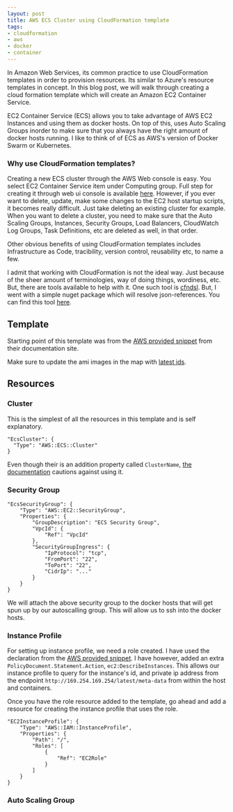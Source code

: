 ```yaml
---
layout: post
title: AWS ECS Cluster using CloudFormation template
tags:
- cloudformation
- aws
- docker
- container
---
```


In Amazon Web Services, its common practice to use CloudFormation templates in order to provision resources. Its similar to Azure's resource templates in concept. In this blog post, we will walk through creating a cloud formation template which will create an Amazon EC2 Container Service.

EC2 Container Service (ECS) allows you to take advantage of AWS EC2 Instances and using them as docker hosts. On top of this, uses Auto Scaling Groups inorder to make sure that you always have the right amount of docker hosts running. I like to think of of ECS as AWS's version of Docker Swarm or Kubernetes.

### Why use CloudFormation templates?

Creating a new ECS cluster through the AWS Web console is easy. You select EC2 Container Service item under Computing group. Full step for creating it through web ui console is available [here](http://docs.aws.amazon.com/AmazonECS/latest/developerguide/create_cluster.html). However, if you ever want to delete, update, make some changes to the EC2 host startup scripts, it becomes really difficult. Just take deleting an existing cluster for example. When you want to delete a cluster, you need to make sure that the Auto Scaling Groups, Instances, Security Groups, Load Balancers, CloudWatch Log Groups, Task Definitions, etc are deleted as well, in that order.

Other obvious benefits of using CloudFormation templates includes Infrastructure as Code, tracibility, version control, reusability etc, to name a few.

I admit that working with CloudFormation is not the ideal way. Just because of the sheer amount of terminologies, way of doing things, wordiness, etc. But, there are tools available to help with it. One such tool is [cfndsl](https://github.com/stevenjack/cfndsl). But, I went with a simple nuget package which will resolve json-references. You can find this tool [here](https://github.com/whitlockjc/json-refs).

## Template

Starting point of this template was from the [AWS provided snippet](http://docs.aws.amazon.com/AWSCloudFormation/latest/UserGuide/quickref-ecs.html) from their documentation site.

Make sure to update the ami images in the map with [latest ids](http://docs.aws.amazon.com/AmazonECS/latest/developerguide/ecs-optimized_AMI.html).

## Resources

### Cluster

This is the simplest of all the resources in this template and is self explanatory.

    "EcsCluster": {
      "Type": "AWS::ECS::Cluster"
    }

Even though their is an addition property called `ClusterName`, [the documentation](http://docs.aws.amazon.com/AWSCloudFormation/latest/UserGuide/aws-resource-ecs-cluster.html#aws-resource-servicename-cluster-properties) cautions against using it.

### Security Group

    "EcsSecurityGroup": {
        "Type": "AWS::EC2::SecurityGroup",
        "Properties": {
            "GroupDescription": "ECS Security Group",
            "VpcId": {
                "Ref": "VpcId"
            },
            "SecurityGroupIngress": {
                "IpProtocol": "tcp",
                "FromPort": "22",
                "ToPort": "22",
                "CidrIp": "..."
            }
        }
    }

We will attach the above security group to the docker hosts that will get spun up by our autoscalling group. This will allow us to ssh into the docker hosts.

### Instance Profile

For setting up instance profile, we need a role created. I have used the declaration from the [AWS provided snippet](http://docs.aws.amazon.com/AWSCloudFormation/latest/UserGuide/quickref-ecs.html). I have however, added an extra `PolicyDocument.Statement.Action`, `ec2:DescribeInstances`. This allows our instance profile to query for the instance's id, and private ip address from the endpoint `http://169.254.169.254/latest/meta-data` from within the host and containers.

Once you have the role resource added to the template, go ahead and add a resource for creating the instance profile that uses the role.

    "EC2InstanceProfile": {
        "Type": "AWS::IAM::InstanceProfile",
        "Properties": {
            "Path": "/",
            "Roles": [
                {
                    "Ref": "EC2Role"
                }
            ]
        }
    }

### Auto Scaling Group
